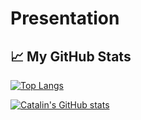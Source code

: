 # Presentation


## &#x1f4c8; My GitHub Stats

[![Top Langs](https://github-readme-stats.vercel.app/api/top-langs/?username=BlackR4zen&hide=java,html,css&theme=radical)](https://github.com/anuraghazra/github-readme-stats)

[![Catalin's GitHub stats](https://github-readme-stats.vercel.app/api?username=BlackR4zen&theme=radical)](https://github.com/anuraghazra/github-readme-stats)
